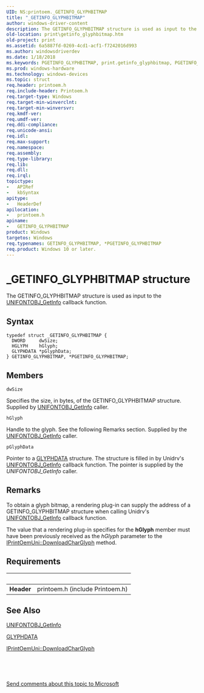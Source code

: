 ```yaml
---
UID: NS:printoem._GETINFO_GLYPHBITMAP
title: "_GETINFO_GLYPHBITMAP"
author: windows-driver-content
description: The GETINFO_GLYPHBITMAP structure is used as input to the UNIFONTOBJ_GetInfo callback function.
old-location: print\getinfo_glyphbitmap.htm
old-project: print
ms.assetid: 6a5887fd-0269-4cd1-acf1-f7242016d993
ms.author: windowsdriverdev
ms.date: 1/18/2018
ms.keywords: PGETINFO_GLYPHBITMAP, print.getinfo_glyphbitmap, PGETINFO_GLYPHBITMAP structure pointer [Print Devices], *PGETINFO_GLYPHBITMAP, GETINFO_GLYPHBITMAP, printoem/GETINFO_GLYPHBITMAP, _GETINFO_GLYPHBITMAP, printoem/PGETINFO_GLYPHBITMAP, GETINFO_GLYPHBITMAP structure [Print Devices], print_unidrv-pscript_rendering_56355138-13b0-4e8b-8132-f7c017105ab3.xml
ms.prod: windows-hardware
ms.technology: windows-devices
ms.topic: struct
req.header: printoem.h
req.include-header: Printoem.h
req.target-type: Windows
req.target-min-winverclnt: 
req.target-min-winversvr: 
req.kmdf-ver: 
req.umdf-ver: 
req.ddi-compliance: 
req.unicode-ansi: 
req.idl: 
req.max-support: 
req.namespace: 
req.assembly: 
req.type-library: 
req.lib: 
req.dll: 
req.irql: 
topictype:
-	APIRef
-	kbSyntax
apitype:
-	HeaderDef
apilocation:
-	printoem.h
apiname:
-	GETINFO_GLYPHBITMAP
product: Windows
targetos: Windows
req.typenames: GETINFO_GLYPHBITMAP, *PGETINFO_GLYPHBITMAP
req.product: Windows 10 or later.
---
```


# _GETINFO_GLYPHBITMAP structure
The GETINFO_GLYPHBITMAP structure is used as input to the <a href="https://msdn.microsoft.com/library/windows/hardware/ff563594">UNIFONTOBJ_GetInfo</a> callback function.

## Syntax
````
typedef struct _GETINFO_GLYPHBITMAP {
  DWORD     dwSize;
  HGLYPH    hGlyph;
  GLYPHDATA *pGlyphData;
} GETINFO_GLYPHBITMAP, *PGETINFO_GLYPHBITMAP;
````

## Members


`dwSize`

Specifies the size, in bytes, of the GETINFO_GLYPHBITMAP structure. Supplied by <a href="https://msdn.microsoft.com/library/windows/hardware/ff563594">UNIFONTOBJ_GetInfo</a> caller.

`hGlyph`

Handle to the glyph. See the following Remarks section. Supplied by the <a href="https://msdn.microsoft.com/library/windows/hardware/ff563594">UNIFONTOBJ_GetInfo</a> caller.

`pGlyphData`

Pointer to a <a href="https://msdn.microsoft.com/library/windows/hardware/ff566819">GLYPHDATA</a> structure. The structure is filled in by Unidrv's <a href="https://msdn.microsoft.com/library/windows/hardware/ff563594">UNIFONTOBJ_GetInfo</a> callback function. The pointer is supplied by the <i>UNIFONTOBJ_GetInfo</i> caller.

## Remarks
To obtain a glyph bitmap, a rendering plug-in can supply the address of a GETINFO_GLYPHBITMAP structure when calling Unidrv's <a href="https://msdn.microsoft.com/library/windows/hardware/ff563594">UNIFONTOBJ_GetInfo</a> callback function.

The value that a rendering plug-in specifies for the <b>hGlyph</b> member must have been previously received as the <i>hGlyph</i> parameter to the <a href="https://msdn.microsoft.com/library/windows/hardware/ff554241">IPrintOemUni::DownloadCharGlyph</a> method.

## Requirements
| &nbsp; | &nbsp; |
| ---- |:---- |
| **Header** | printoem.h (include Printoem.h) |

## See Also

<a href="https://msdn.microsoft.com/library/windows/hardware/ff563594">UNIFONTOBJ_GetInfo</a>

<a href="https://msdn.microsoft.com/library/windows/hardware/ff566819">GLYPHDATA</a>

<a href="https://msdn.microsoft.com/library/windows/hardware/ff554241">IPrintOemUni::DownloadCharGlyph</a>

 

 

<a href="mailto:wsddocfb@microsoft.com?subject=Documentation%20feedback [print\print]:%20GETINFO_GLYPHBITMAP structure%20 RELEASE:%20(1/18/2018)&amp;body=%0A%0APRIVACY STATEMENT%0A%0AWe use your feedback to improve the documentation. We don't use your email address for any other purpose, and we'll remove your email address from our system after the issue that you're reporting is fixed. While we're working to fix this issue, we might send you an email message to ask for more info. Later, we might also send you an email message to let you know that we've addressed your feedback.%0A%0AFor more info about Microsoft's privacy policy, see http://privacy.microsoft.com/en-us/default.aspx." title="Send comments about this topic to Microsoft">Send comments about this topic to Microsoft</a>